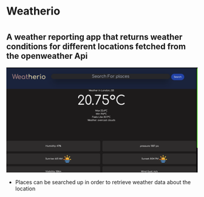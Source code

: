 <h1>Weatherio<h1>
<h2>A weather reporting app that returns weather conditions for different locations fetched from the openweather Api</h2>
<img src="public/Screenshot 2023-08-25 at 15.11.49.png"/>
<ul>
<li>Places can be searched up in order to retrieve weather data about the location</li>
</ul>